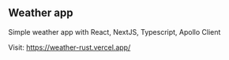 

## Weather app

Simple weather app with React, NextJS, Typescript, Apollo Client

Visit: https://weather-rust.vercel.app/
